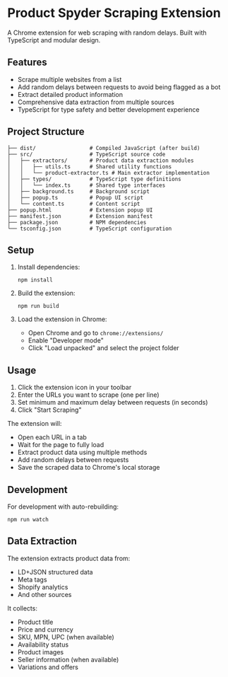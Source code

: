 # Product Spyder Scraping Extension

A Chrome extension for web scraping with random delays. Built with TypeScript and modular design.

## Features

- Scrape multiple websites from a list
- Add random delays between requests to avoid being flagged as a bot
- Extract detailed product information
- Comprehensive data extraction from multiple sources
- TypeScript for type safety and better development experience

## Project Structure

```
├── dist/                 # Compiled JavaScript (after build)
├── src/                  # TypeScript source code
│   ├── extractors/       # Product data extraction modules
│   │   ├── utils.ts      # Shared utility functions
│   │   └── product-extractor.ts # Main extractor implementation
│   ├── types/            # TypeScript type definitions
│   │   └── index.ts      # Shared type interfaces
│   ├── background.ts     # Background script
│   ├── popup.ts          # Popup UI script
│   └── content.ts        # Content script
├── popup.html            # Extension popup UI
├── manifest.json         # Extension manifest
├── package.json          # NPM dependencies
└── tsconfig.json         # TypeScript configuration
```

## Setup

1. Install dependencies:

   ```
   npm install
   ```

2. Build the extension:

   ```
   npm run build
   ```

3. Load the extension in Chrome:
   - Open Chrome and go to `chrome://extensions/`
   - Enable "Developer mode"
   - Click "Load unpacked" and select the project folder

## Usage

1. Click the extension icon in your toolbar
2. Enter the URLs you want to scrape (one per line)
3. Set minimum and maximum delay between requests (in seconds)
4. Click "Start Scraping"

The extension will:

- Open each URL in a tab
- Wait for the page to fully load
- Extract product data using multiple methods
- Add random delays between requests
- Save the scraped data to Chrome's local storage

## Development

For development with auto-rebuilding:

```
npm run watch
```

## Data Extraction

The extension extracts product data from:

- LD+JSON structured data
- Meta tags
- Shopify analytics
- And other sources

It collects:

- Product title
- Price and currency
- SKU, MPN, UPC (when available)
- Availability status
- Product images
- Seller information (when available)
- Variations and offers
